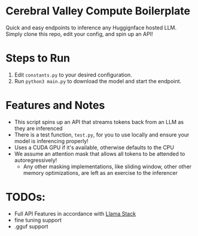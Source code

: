 # Cerebral Valley Compute Boilerplate
Quick and easy endpoints to inference any Huggignface hosted LLM. Simply clone this repo, edit your config, and spin up an API!

# Steps to Run
1. Edit `constants.py` to your desired configuration.
2. Run `python3 main.py` to download the model and start the endpoint.

# Features and Notes
* This script spins up an API that streams tokens back from an LLM as they are inferenced
* There is a test function, `test.py`, for you to use locally and ensure your model is inferencing properly!
* Uses a CUDA GPU if it's available, otherwise defaults to the CPU
* We assume an attention mask that allows all tokens to be attended to autoregressively!
    * Any other masking implementations, like sliding window, other other memory optimizations, are left as an exercise to the inferencer

# TODOs:
* Full API Features in accordance with [Llama Stack](https://github.com/meta-llama/llama-stack)
* fine tuning support
* .gguf support
